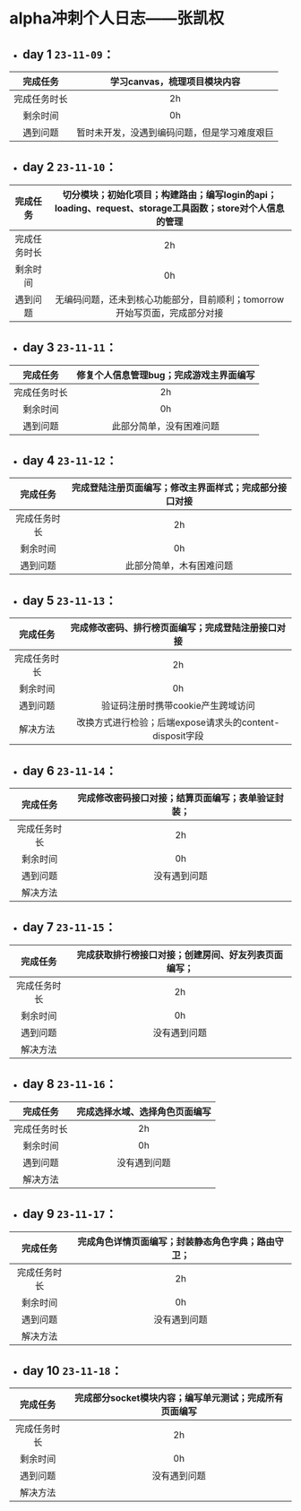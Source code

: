 # alpha冲刺个人日志——张凯权

- ## day 1 `23-11-09`：

|   完成任务   |         学习canvas，梳理项目模块内容         |
| :----------: | :------------------------------------------: |
| 完成任务时长 |                      2h                      |
|   剩余时间   |                      0h                      |
|   遇到问题   | 暂时未开发，没遇到编码问题，但是学习难度艰巨 |



- ## day 2 `23-11-10`：

|   完成任务   | 切分模块；初始化项目；构建路由；编写login的api；loading、request、storage工具函数；store对个人信息的管理 |
| :----------: | :----------------------------------------------------------: |
| 完成任务时长 |                              2h                              |
|   剩余时间   |                              0h                              |
|   遇到问题   | 无编码问题，还未到核心功能部分，目前顺利；tomorrow开始写页面，完成部分对接 |



- ## day 3 `23-11-11`：

|   完成任务   | 修复个人信息管理bug；完成游戏主界面编写 |
| :----------: | :-------------------------------------: |
| 完成任务时长 |                   2h                    |
|   剩余时间   |                   0h                    |
|   遇到问题   |        此部分简单，没有困难问题         |



- ## day 4 `23-11-12`：

|   完成任务   | 完成登陆注册页面编写；修改主界面样式；完成部分接口对接 |
| :----------: | :----------------------------------------------------: |
| 完成任务时长 |                           2h                           |
|   剩余时间   |                           0h                           |
|   遇到问题   |                此部分简单，木有困难问题                |



- ## day 5 `23-11-13`：

|   完成任务   |    完成修改密码、排行榜页面编写；完成登陆注册接口对接    |
| :----------: | :------------------------------------------------------: |
| 完成任务时长 |                            2h                            |
|   剩余时间   |                            0h                            |
|   遇到问题   |            验证码注册时携带cookie产生跨域访问            |
|   解决方法   | 改换方式进行检验；后端expose请求头的content-disposit字段 |



- ## day 6 `23-11-14`：

|   完成任务   | 完成修改密码接口对接；结算页面编写；表单验证封装； |
| :----------: | :------------------------------------------------: |
| 完成任务时长 |                         2h                         |
|   剩余时间   |                         0h                         |
|   遇到问题   |                    没有遇到问题                    |
|   解决方法   |                                                    |



- ## day 7 `23-11-15`：

|   完成任务   | 完成获取排行榜接口对接；创建房间、好友列表页面编写； |
| :----------: | :--------------------------------------------------: |
| 完成任务时长 |                          2h                          |
|   剩余时间   |                          0h                          |
|   遇到问题   |                     没有遇到问题                     |
|   解决方法   |                                                      |



- ## day 8 `23-11-16`：

|   完成任务   | 完成选择水域、选择角色页面编写 |
| :----------: | :----------------------------: |
| 完成任务时长 |               2h               |
|   剩余时间   |               0h               |
|   遇到问题   |          没有遇到问题          |
|   解决方法   |                                |



- ## day 9 `23-11-17`：

|   完成任务   | 完成角色详情页面编写；封装静态角色字典；路由守卫； |
| :----------: | :------------------------------------------------: |
| 完成任务时长 |                         2h                         |
|   剩余时间   |                         0h                         |
|   遇到问题   |                    没有遇到问题                    |
|   解决方法   |                                                    |



- ## day 10 `23-11-18`：

|   完成任务   | 完成部分socket模块内容；编写单元测试；完成所有页面编写 |
| :----------: | :----------------------------------------------------: |
| 完成任务时长 |                           2h                           |
|   剩余时间   |                           0h                           |
|   遇到问题   |                      没有遇到问题                      |
|   解决方法   |                                                        |
